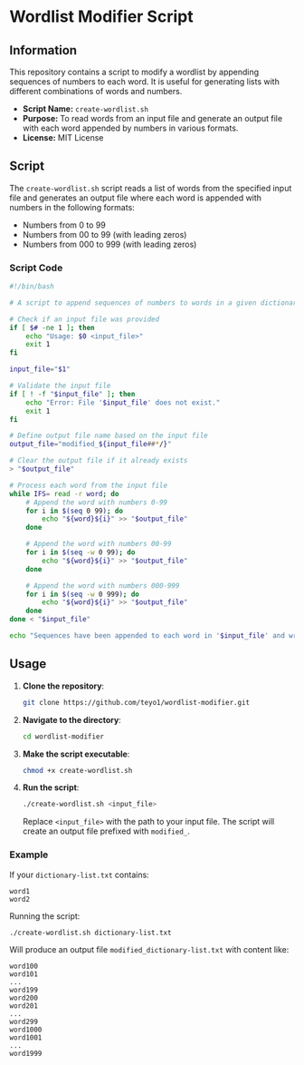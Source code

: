 # Wordlist Modifier Script

## Information

This repository contains a script to modify a wordlist by appending sequences of numbers to each word. It is useful for generating lists with different combinations of words and numbers.

- **Script Name:** `create-wordlist.sh`
- **Purpose:** To read words from an input file and generate an output file with each word appended by numbers in various formats.
- **License:** MIT License

## Script

The `create-wordlist.sh` script reads a list of words from the specified input file and generates an output file where each word is appended with numbers in the following formats:
- Numbers from 0 to 99
- Numbers from 00 to 99 (with leading zeros)
- Numbers from 000 to 999 (with leading zeros)

### Script Code

```bash
#!/bin/bash

# A script to append sequences of numbers to words in a given dictionary file.

# Check if an input file was provided
if [ $# -ne 1 ]; then
    echo "Usage: $0 <input_file>"
    exit 1
fi

input_file="$1"

# Validate the input file
if [ ! -f "$input_file" ]; then
    echo "Error: File '$input_file' does not exist."
    exit 1
fi

# Define output file name based on the input file
output_file="modified_${input_file##*/}"

# Clear the output file if it already exists
> "$output_file"

# Process each word from the input file
while IFS= read -r word; do
    # Append the word with numbers 0-99
    for i in $(seq 0 99); do
        echo "${word}${i}" >> "$output_file"
    done

    # Append the word with numbers 00-99
    for i in $(seq -w 0 99); do
        echo "${word}${i}" >> "$output_file"
    done

    # Append the word with numbers 000-999
    for i in $(seq -w 0 999); do
        echo "${word}${i}" >> "$output_file"
    done
done < "$input_file"

echo "Sequences have been appended to each word in '$input_file' and written to '$output_file'."
```

## Usage

1. **Clone the repository**:
   ```bash
   git clone https://github.com/teyo1/wordlist-modifier.git
   ```

2. **Navigate to the directory**:
   ```bash
   cd wordlist-modifier
   ```

3. **Make the script executable**:
   ```bash
   chmod +x create-wordlist.sh
   ```

4. **Run the script**:
   ```bash
   ./create-wordlist.sh <input_file>
   ```

   Replace `<input_file>` with the path to your input file. The script will create an output file prefixed with `modified_`.

### Example

If your `dictionary-list.txt` contains:
```
word1
word2
```

Running the script:
```bash
./create-wordlist.sh dictionary-list.txt
```

Will produce an output file `modified_dictionary-list.txt` with content like:
```
word100
word101
...
word199
word200
word201
...
word299
word1000
word1001
...
word1999
```
